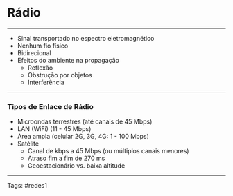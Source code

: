 # Rádio

---

- Sinal transportado no espectro eletromagnético
- Nenhum fio físico
- Bidirecional
- Efeitos do ambiente na propagação
	- Reflexão
	- Obstrução por objetos
	- Interferência

---

### Tipos de Enlace de Rádio

- Microondas terrestres (até canais de 45 Mbps)
- LAN (WiFi) (11 - 45 Mbps)
- Área ampla (celular 2G, 3G, 4G: 1 - 100 Mbps)
- Satélite
	- Canal de kbps a 45 Mbps (ou múltiplos canais menores)
	- Atraso fim a fim de 270 ms
	- Geoestacionário vs. baixa altitude

---
Tags: #redes1 